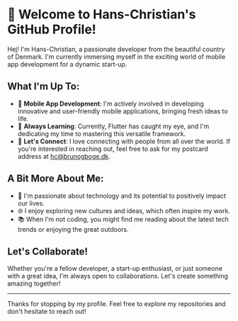 # 👋 Welcome to Hans-Christian's GitHub Profile!

Hej! I'm Hans-Christian, a passionate developer from the beautiful country of Denmark. I'm currently immersing myself in the exciting world of mobile app development for a dynamic start-up.

## What I'm Up To:

- 🔨 **Mobile App Development**: I'm actively involved in developing innovative and user-friendly mobile applications, bringing fresh ideas to life.
- 🌱 **Always Learning**: Currently, Flutter has caught my eye, and I'm dedicating my time to mastering this versatile framework.
- 🤝 **Let's Connect**: I love connecting with people from all over the world. If you're interested in reaching out, feel free to ask for my postcard address at [hc@brunogboge.dk](mailto:hc@brunogboge.dk).

## A Bit More About Me:

- 🚀 I'm passionate about technology and its potential to positively impact our lives.
- 🌐 I enjoy exploring new cultures and ideas, which often inspire my work.
- 📚 When I'm not coding, you might find me reading about the latest tech trends or enjoying the great outdoors.

## Let's Collaborate!

Whether you're a fellow developer, a start-up enthusiast, or just someone with a great idea, I'm always open to collaborations. Let's create something amazing together!

---

Thanks for stopping by my profile. Feel free to explore my repositories and don't hesitate to reach out!

